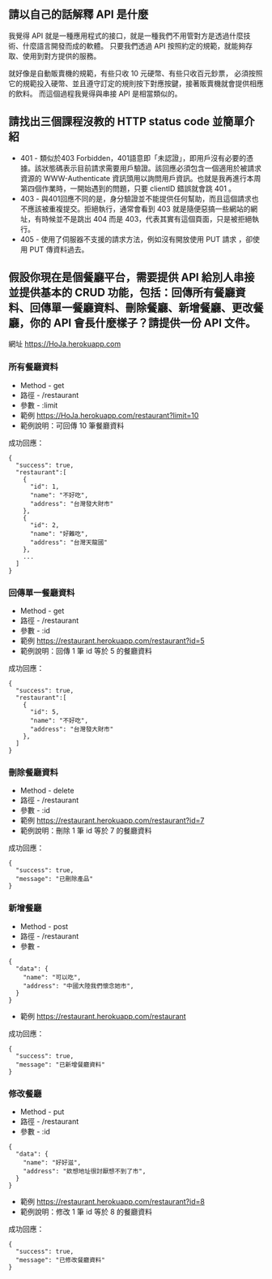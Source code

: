 ## 請以自己的話解釋 API 是什麼
我覺得 API 就是一種應用程式的接口，就是一種我們不用管對方是透過什麼技術、什麼語言開發而成的軟體。
只要我們透過 API 按照約定的規範，就能夠存取、使用到對方提供的服務。

就好像是自動販賣機的規範，有些只收 10 元硬幣、有些只收百元鈔票，
必須按照它的規範投入硬幣、並且遵守訂定的規則按下對應按鍵，接著販賣機就會提供相應的飲料。
而這個過程我覺得與串接 API 是相當類似的。

## 請找出三個課程沒教的 HTTP status code 並簡單介紹
* 401 - 類似於403 Forbidden，401語意即「未認證」，即用戶沒有必要的憑據。該狀態碼表示目前請求需要用戶驗證。該回應必須包含一個適用於被請求資源的 WWW-Authenticate 資訊頭用以詢問用戶資訊。也就是我再進行本周第四個作業時，一開始遇到的問題，只要 clientID 錯誤就會跳 401 。
* 403 - 與401回應不同的是，身分驗證並不能提供任何幫助，而且這個請求也不應該被重複提交。拒絕執行，通常會看到 403 就是隨便惡搞一些網站的網址，有時候並不是跳出 404 而是 403，代表其實有這個頁面，只是被拒絕執行。
* 405 - 使用了伺服器不支援的請求方法，例如沒有開放使用 PUT 請求 ，卻使用 PUT 傳資料過去。

## 假設你現在是個餐廳平台，需要提供 API 給別人串接並提供基本的 CRUD 功能，包括：回傳所有餐廳資料、回傳單一餐廳資料、刪除餐廳、新增餐廳、更改餐廳，你的 API 會長什麼樣子？請提供一份 API 文件。

網址 https://HoJa.herokuapp.com

### 所有餐廳資料
* Method - get
* 路徑 - /restaurant
* 參數 - :limit
* 範例 https://HoJa.herokuapp.com/restaurant?limit=10
* 範例說明：可回傳 10 筆餐廳資料

成功回應：
```
{
  "success": true,
  "restaurant":[
    {
      "id": 1,
      "name": "不好吃",
      "address": "台灣發大財市"
    },
    {
      "id": 2,
      "name": "好難吃",
      "address": "台灣天龍國"
    },
    ...
  ]
}
```

### 回傳單一餐廳資料
* Method - get
* 路徑 - /restaurant
* 參數 - :id
* 範例 https://restaurant.herokuapp.com/restaurant?id=5
* 範例說明：回傳 1 筆 id 等於 5 的餐廳資料

成功回應：
```
{
  "success": true,
  "restaurant":[
    {
      "id": 5,
      "name": "不好吃",
      "address": "台灣發大財市"
    },
  ]
}
```
### 刪除餐廳資料
* Method - delete
* 路徑 - /restaurant
* 參數 - :id
* 範例 https://restaurant.herokuapp.com/restaurant?id=7
* 範例說明：刪除 1 筆 id 等於 7 的餐廳資料

成功回應：
```
{
  "success": true,
  "message": "已刪除產品"
}
```
### 新增餐廳
* Method - post
* 路徑 - /restaurant
* 參數 - 
```
{
  "data": {
    "name": "可以吃",
    "address": "中國大陸我們懷念她市",
  }
}
```
* 範例 https://restaurant.herokuapp.com/restaurant

成功回應：
```
{
  "success": true,
  "message": "已新增餐廳資料"
}
```

### 修改餐廳
* Method - put
* 路徑 - /restaurant
* 參數 - :id
```
{
  "data": {
    "name": "好好滋",
    "address": "欸想地址很討厭想不到了市",
  }
}
```
* 範例 https://restaurant.herokuapp.com/restaurant?id=8
* 範例說明：修改 1 筆 id 等於 8 的餐廳資料

成功回應：
```
{
  "success": true,
  "message": "已修改餐廳資料"
}
```